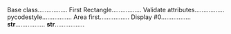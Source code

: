 Base class.................
First Rectangle.................
Validate attributes.................
pycodestyle.................
Area first.................
Display #0.................
__str__.................
__str__.................
